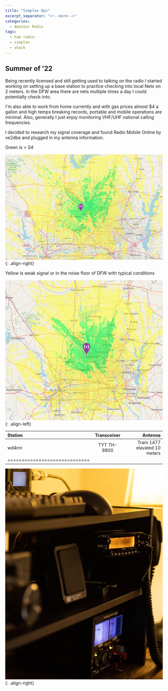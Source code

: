 ```yaml
---
title: "Simplex Ops"
excerpt_separator: "<!--more-->"
categories:
  - Amateur Radio
tags:
  - ham radio
  - simplex
  - shack
---
```


## Summer of '22

Being recently licensed and still getting used to talking on the radio I started working on setting up a base station to practice checking into local Nets on 2 meters.  In the DFW area there are nets multiple times a day I could potentially check-into.  

<!--more-->

I'm also able to work from home currently and with gas prices almost $4 a gallon and high temps breaking records, portable and mobile operations are minimal.  Also, generally I just enjoy monitoring VHF/UHF national calling frequencies.

I decided to research my signal coverage and found Radio Mobile Online by ve2dbe and plugged in my antenna information.

Green is > S4

![qth-vhf](/images/base-25w.png){: .align-right}

Yellow is weak signal or in the noise floor of DFW with typical conditions

![qth-vhf](/images/50w-high-rx.png){: .align-left}

| Station | Transceiver | Antenna |
|:--------|:-------:|--------:|
| wd4rnr | TYT TH-9800 | Tram 1477 elavated 10 meters  |
|=============================|

![qth-vhf](/images/simplex-base.jpg){: .align-right}
